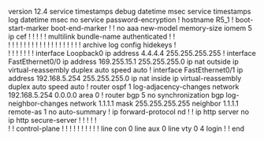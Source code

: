 version 12.4
service timestamps debug datetime msec
service timestamps log datetime msec
no service password-encryption
!
hostname R5_1
!
boot-start-marker
boot-end-marker
!
!
no aaa new-model
memory-size iomem 5
ip cef
!
!
!
!
!
multilink bundle-name authenticated
!
!         
!
!
!
!
!
!
!
!
!
!
!
!
!
!
!
!
!
!
!
archive
 log config
  hidekeys
!         
!
!
!
!
!
!
!
interface Loopback0
 ip address 4.4.4.4 255.255.255.255
!
interface FastEthernet0/0
 ip address 169.255.15.1 255.255.255.0
 ip nat outside
 ip virtual-reassembly
 duplex auto
 speed auto
!
interface FastEthernet0/1
 ip address 192.168.5.254 255.255.255.0
 ip nat inside
 ip virtual-reassembly
 duplex auto
 speed auto
!
router ospf 1
 log-adjacency-changes
 network 192.168.5.254 0.0.0.0 area 0
!
router bgp 5
 no synchronization
 bgp log-neighbor-changes
 network 1.1.1.1 mask 255.255.255.255
 neighbor 1.1.1.1 remote-as 1
 no auto-summary
!
ip forward-protocol nd
!
!
ip http server
no ip http secure-server
!
!
!
!
!         
!
!
control-plane
!
!
!
!
!
!
!
!
!
!
line con 0
line aux 0
line vty 0 4
 login
!
!
end